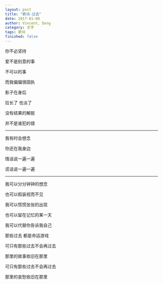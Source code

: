 ```yaml
---
layout: post
title: "歌词-过去"
date: 2017-01-08
author: Vincent, Dong
category: 文字
tags: 歌词
finished: false
---
```


你不必坚持

爱不是刻意的事

不可以的事

而我偏偏很固执

影子在身后

拉长了 也淡了

没有结果的解脱

并不是谁犯的错

-------

我有时会想念

你还在我身边

情话说一遍一遍

谎话说一遍一遍

-------

我可以分分钟钟的想念

也可以假装视而不见

我可以慌慌张张的出现

也可以留在记忆的某一天

我可以代替你告诉我自己

那些过去 都是命运游戏

可只有那些过去不会再过去

那里的故事依旧在那里

可只有那些过去不会再过去

那里的哀愁依旧在那里
